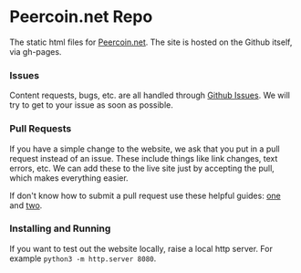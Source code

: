 Peercoin.net Repo
============

The static html files for [Peercoin.net](http://peercoin.net).
The site is hosted on the Github itself, via gh-pages.

### Issues
Content requests, bugs, etc. are all handled through [Github Issues](https://github.com/peercoin/peercoin.net/issues). We will try to get to your issue as soon as possible.

### Pull Requests
If you have a simple change to the website, we ask that you put in a pull request instead of an issue. These include things like link changes, text errors, etc. We can add these to the live site just by accepting the pull, which makes everything easier.

If don't know how to submit a pull request use these helpful guides: [one](https://help.github.com/articles/using-pull-requests) and [two](https://gun.io/blog/how-to-github-fork-branch-and-pull-request/).

### Installing and Running
If you want to test out the website locally, raise a local http server.
For example `python3 -m http.server 8080`.
